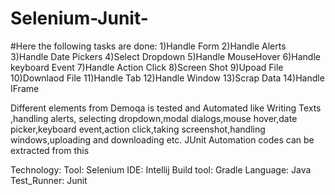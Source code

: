 # Selenium-Junit-
#Here the following tasks are done:
1)Handle Form
2)Handle Alerts
3)Handle Date Pickers
4)Select Dropdown
5)Handle MouseHover
6)Handle keyboard Event
7)Handle Action Click 
8)Screen Shot 
9)Upoad File
10)Downlaod File 
11)Handle Tab 
12)Handle Window
13)Scrap Data
14)Handle IFrame

Different elements from Demoqa is tested and Automated like Writing Texts ,handling alerts, selecting dropdown,modal dialogs,mouse hover,date picker,keyboard event,action click,taking screenshot,handling windows,uploading and downloading etc.
JUnit Automation codes can be extracted from this

Technology:
Tool: Selenium
IDE: Intellij
Build tool: Gradle
Language: Java
Test_Runner: Junit
